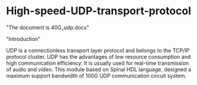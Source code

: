 # High-speed-UDP-transport-protocol

"The document is 40G_udp.docx"

"Introduction"

UDP is a connectionless transport layer protocol and belongs to the TCP/IP protocol cluster. UDP has the advantages of low resource consumption and high communication efficiency. It is usually used for real-time transmission of audio and video. This module based on Spinal HDL language, designed a maximum support bandwidth of 100G UDP communication circuit system.
